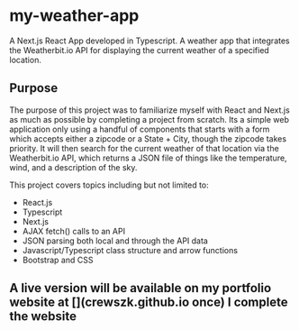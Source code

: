 # my-weather-app
A Next.js React App developed in Typescript. A weather app that integrates the Weatherbit.io API for displaying the current weather of a specified location.

## Purpose
The purpose of this project was to familiarize myself with React and Next.js as much as possible by completing a project from scratch. Its a simple web application
only using a handful of components that starts with a form which accepts either a zipcode or a State + City, though the zipcode takes priority. It will then search
for the current weather of that location via the Weatherbit.io API, which returns a JSON file of things like the temperature, wind, and a description of the sky.

This project covers topics including but not limited to:
- React.js
- Typescript
- Next.js
- AJAX fetch() calls to an API
- JSON parsing both local and through the API data
- Javascript/Typescript class structure and arrow functions
- Bootstrap and CSS

## A live version will be available on my portfolio website at [](crewszk.github.io once) I complete the website
